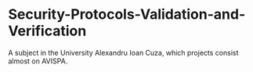 # Security-Protocols-Validation-and-Verification
A subject in the University Alexandru Ioan Cuza, which projects consist almost on AVISPA.
